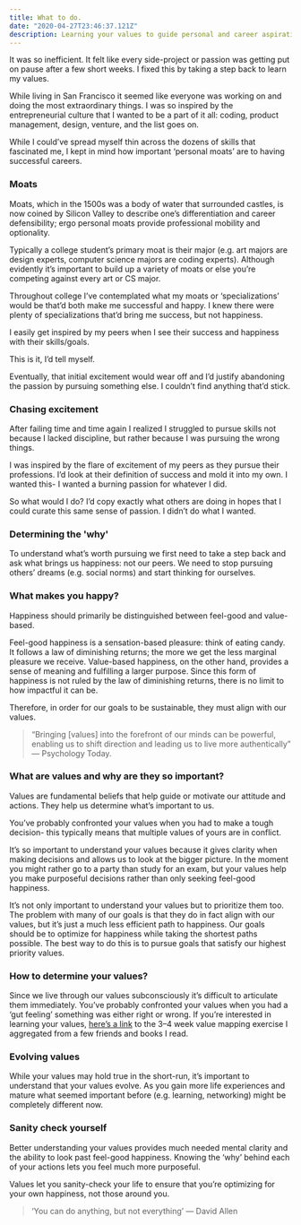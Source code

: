 ```yaml
---
title: What to do.
date: "2020-04-27T23:46:37.121Z"
description: Learning your values to guide personal and career aspirations.
---
```


It was so inefficient. It felt like every side-project or passion was getting put on pause after a few short weeks. I fixed this by taking a step back to learn my values.

While living in San Francisco it seemed like everyone was working on and doing the most extraordinary things. I was so inspired by the entrepreneurial culture that I wanted to be a part of it all: coding, product management, design, venture, and the list goes on.

While I could’ve spread myself thin across the dozens of skills that fascinated me, I kept in mind how important ‘personal moats’ are to having successful careers.

### Moats

Moats, which in the 1500s was a body of water that surrounded castles, is now coined by Silicon Valley to describe one’s differentiation and career defensibility; ergo personal moats provide professional mobility and optionality.

Typically a college student’s primary moat is their major (e.g. art majors are design experts, computer science majors are coding experts). Although evidently it’s important to build up a variety of moats or else you’re competing against every art or CS major.

Throughout college I’ve contemplated what my moats or ‘specializations’ would be that’d both make me successful and happy. I knew there were plenty of specializations that’d bring me success, but not happiness.

I easily get inspired by my peers when I see their success and happiness with their skills/goals.

This is it, I’d tell myself.

Eventually, that initial excitement would wear off and I’d justify abandoning the passion by pursuing something else. I couldn’t find anything that’d stick.

### Chasing excitement

After failing time and time again I realized I struggled to pursue skills not because I lacked discipline, but rather because I was pursuing the wrong things.

I was inspired by the flare of excitement of my peers as they pursue their professions. I’d look at their definition of success and mold it into my own.
I wanted this- I wanted a burning passion for whatever I did.

So what would I do? I’d copy exactly what others are doing in hopes that I could curate this same sense of passion.
I didn’t do what I wanted.

### Determining the 'why'

To understand what’s worth pursuing we first need to take a step back and ask what brings us happiness: not our peers. We need to stop pursuing others’ dreams (e.g. social norms) and start thinking for ourselves.

### What makes you happy?

Happiness should primarily be distinguished between feel-good and value-based.

Feel-good happiness is a sensation-based pleasure: think of eating candy. It follows a law of diminishing returns; the more we get the less marginal pleasure we receive.
Value-based happiness, on the other hand, provides a sense of meaning and fulfilling a larger purpose. Since this form of happiness is not ruled by the law of diminishing returns, there is no limit to how impactful it can be.

Therefore, in order for our goals to be sustainable, they must align with our values.

> “Bringing [values] into the forefront of our minds can be powerful, enabling us to shift direction and leading us to live more authentically” — Psychology Today.

### What are values and why are they so important?

Values are fundamental beliefs that help guide or motivate our attitude and actions. They help us determine what’s important to us.

You’ve probably confronted your values when you had to make a tough decision- this typically means that multiple values of yours are in conflict.

It’s so important to understand your values because it gives clarity when making decisions and allows us to look at the bigger picture. In the moment you might rather go to a party than study for an exam, but your values help you make purposeful decisions rather than only seeking feel-good happiness.

It’s not only important to understand your values but to prioritize them too. The problem with many of our goals is that they do in fact align with our values, but it’s just a much less efficient path to happiness. Our goals should be to optimize for happiness while taking the shortest paths possible. The best way to do this is to pursue goals that satisfy our highest priority values.

### How to determine your values?

Since we live through our values subconsciously it’s difficult to articulate them immediately. You’ve probably confronted your values when you had a ‘gut feeling’ something was either right or wrong. If you’re interested in learning your values, [here’s a link](https://docs.google.com/document/d/1YblRNsqd0lwHI0T4ePKxukGCgnzjBUPc4sDJ6u3lqKk/edit#heading=h.eyqaiiqwzsi5) to the 3–4 week value mapping exercise I aggregated from a few friends and books I read.

### Evolving values

While your values may hold true in the short-run, it’s important to understand that your values evolve. As you gain more life experiences and mature what seemed important before (e.g. learning, networking) might be completely different now.

### Sanity check yourself

Better understanding your values provides much needed mental clarity and the ability to look past feel-good happiness. Knowing the ‘why’ behind each of your actions lets you feel much more purposeful.

Values let you sanity-check your life to ensure that you’re optimizing for your own happiness, not those around you.

> ‘You can do anything, but not everything’ — David Allen
